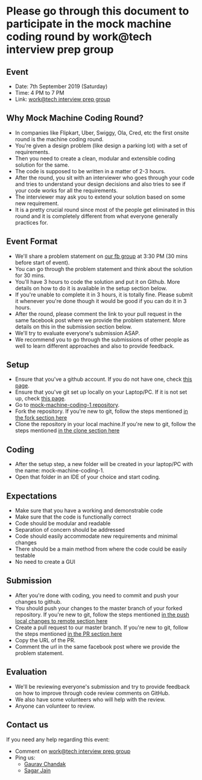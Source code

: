 # Please go through this document to participate in the mock machine coding round by work@tech interview prep group

## Event
- Date: 7th September 2019 (Saturday)
- Time: 4 PM to 7 PM
- Link: <a href="https://www.facebook.com/groups/2380270958746431" target="_blank">work@tech interview prep group</a>

## Why Mock Machine Coding Round?
- In companies like Flipkart, Uber, Swiggy, Ola, Cred, etc the first onsite round is the machine coding round.
- You're given a design problem (like design a parking lot) with a set of requirements.
- Then you need to create a clean, modular and extensible coding solution for the same.
- The code is supposed to be written in a matter of 2-3 hours.
- After the round, you sit with an interviewer who goes through your code and tries to understand your design decisions and also tries to see if your code works for all the requirements.
- The interviewer may ask you to extend your solution based on some new requirement.
- It is a pretty crucial round since most of the people get eliminated in this round and it is completely different from what everyone generally practices for.

## Event Format
- We'll share a problem statement on <a href="https://www.facebook.com/groups/2380270958746431" target="_blank">our fb group</a> at 3:30 PM (30 mins before start of event).
- You can go through the problem statement and think about the solution for 30 mins.
- You'll have 3 hours to code the solution and put it on Github. More details on how to do it is available in the setup section below.
- If you're unable to complete it in 3 hours, it is totally fine. Please submit it whenever you're done though it would be good if you can do it in 3 hours.
- After the round, please comment the link to your pull request in the same facebook post where we provide the problem statement. More details on this in the submission section below.
- We'll try to evaluate everyone's submission ASAP.
- We recommend you to go through the submissions of other people as well to learn different approaches and also to provide feedback.

## Setup
- Ensure that you've a github account. If you do not have one, check <a href="git#create-github-account" target="_blank">this page</a>.
- Ensure that you've git set up locally on your Laptop/PC. If it is not set up, check <a href="git#install-git-locally" target="_blank">this page</a>.
- Go to <a href="https://github.com/workattech/mock-machine-coding-1" target="_blank">mock-machine-coding-1 repository</a>.
- Fork the repository. If you're new to git, follow the steps mentioned <a href="git#fork" target="_blank">in the fork section here</a>
- Clone the repository in your local machine.If you're new to git, follow the steps mentioned <a href="git#clone" target="_blank">in the clone section here</a>

## Coding
- After the setup step, a new folder will be created in your laptop/PC with the name: mock-machine-coding-1.
- Open that folder in an IDE of your choice and start coding.

## Expectations
- Make sure that you have a working and demonstrable code
- Make sure that the code is functionally correct
- Code should be modular and readable
- Separation of concern should be addressed
- Code should easily accommodate new requirements and minimal changes
- There should be a main method from where the code could be easily testable
- No need to create a GUI

## Submission
- After you're done with coding, you need to commit and push your changes to github.
- You should push your changes to the master branch of your forked repository. If you're new to git, follow the steps mentioned <a href="git#push-local-changes-to-remote" target="_blank">in the push local changes to remote section here</a>
- Create a pull request to our master branch. If you're new to git, follow the steps mentioned <a href="git#pr" target="_blank">in the PR section here</a>
- Copy the URL of the PR.
- Comment the url in the same facebook post where we provide the problem statement.

## Evaluation
- We'll be reviewing everyone's submission and try to provide feedback on how to improve through code review comments on GitHub.
- We also have some volunteers who will help with the review.
- Anyone can volunteer to review.

## Contact us
If you need any help regarding this event:
- Comment on <a href="https://www.facebook.com/groups/2380270958746431/" target="_blank">work@tech interview prep group</a>
- Ping us:
    - <a href="https://www.facebook.com/gcnit.93" target="_blank">Gaurav Chandak</a>
    - <a href="https://www.facebook.com/sagar0907" target="_blank">Sagar Jain</a>
